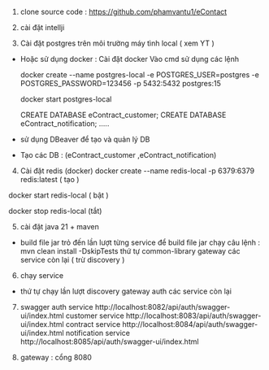 1. clone source code : 
  https://github.com/phamvantu1/eContact

2. cài đặt intellji

3. Cài đặt postgres trên môi trường máy tình local ( xem YT ) 
 -  Hoặc sử dụng docker  :
      Cài đặt docker
      Vào cmd sử dụng các lệnh
      
      docker create --name postgres-local -e POSTGRES_USER=postgres -e POSTGRES_PASSWORD=123456 -p 5432:5432 postgres:15
      
      docker start postgres-local
      
      CREATE DATABASE eContract_customer;
      CREATE DATABASE eContract_notification;
      …..
  
 -  sử dụng DBeaver để tạo và quản lý DB
 -  Tạo các DB : (eContract_customer ,eContract_notification)  

4. Cài đặt redis (docker)
  docker create --name redis-local -p 6379:6379 redis:latest ( tạo )
  
  docker start redis-local ( bật )
  
  docker stop redis-local (tắt)

5. cài đặt java 21 + maven
 -  build file jar
    trỏ đến lần lượt từng service để build file jar
      chạy câu lệnh :  mvn clean install -DskipTests
        thứ tự
        common-library
        gateway
        các service còn lại ( trừ discovery )

6. chạy service
 -  thứ tự chạy lần lượt
      discovery
      gateway
      auth
      các service còn lại
7. swagger
  auth service
    http://localhost:8082/api/auth/swagger-ui/index.html
  customer service
    http://localhost:8083/api/auth/swagger-ui/index.html
  contract service
    http://localhost:8084/api/auth/swagger-ui/index.html
  notification service
    http://localhost:8085/api/auth/swagger-ui/index.html

8. gateway  : cổng 8080
